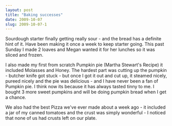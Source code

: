 ```yaml
---
layout: post
title: "Baking successes"
date: 2009-10-07
slug: 2009-10-07-1
---
```


Sourdough starter finally getting really sour - and the bread has a definite hint of it.  Have been making it once a week to keep starter going.  This past Sunday I made 2 loaves and Megan wanted it for her lunches so it was sliced and frozen.  

I also made my first from scratch Pumpkin pie (Martha Stewart&apos;s Recipe) it included Molasses and Honey.  The hardest part was cutting up the pumpkin - butcher knife got stuck - but once I got it out and cut up, it steamed nicely, pureed nicely and the pie was delicious - and I have never been a fan of Pumpkin pie.  I think now its because it has always tasted tinny to me.  I bought 3 more sweet pumpkins and will be doing  pumpkin bread when I get a chance.

We also had the best Pizza we&apos;ve ever made about a week ago - it included a jar of my canned tomatoes and the crust was simply wonderful - I noticed that none of us had crusts left on our plate.
